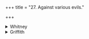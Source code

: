 +++
title = "27. Against various evils."

+++

<details><summary>Whitney</summary>

### Comment
Found in Pāipp. xix. For the use of the hymn with its predecessor by Kāuś., see under 26; it is also reckoned to the svastyayana gaṇa (25. 36, note); and vs. 4 appears by itself near the beginning of the svastyayana ceremonies, in the same rite as hymns 26 and 27.


### Translations
Translated: Weber, iv. 421; Ludwig, p. 517; Griffith, i. 32.—Griffith says the sloughs are to make the travellers invisible to highway robbers, and cites an old English analogue.
</details>

<details><summary>Griffith</summary>

A charm to obtain invisibility
</details>
